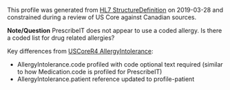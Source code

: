 <!--- Text entered into this file will appear at the top of the profiles page before the Formal Views of the profile content. -->

This profile was generated from [HL7 StructureDefinition](https://www.hl7.org/fhir/allergyintolerance.profile.json) on 2019-03-28 and constrained during a review of US Core against Canadian sources.

**Note/Question** PrescribeIT does not appear to use a coded allergy.  Is there a coded list for drug related allergies?

Key differences from [USCoreR4 AllergyIntolerance](https://build.fhir.org/ig/HL7/US-Core-R4/StructureDefinition-us-core-allergyintolerance.html):
- AllergyIntolerance.code profiled with code optional text required (similar to how Medication.code is profiled for PrescribeIT)
- AllergyIntolerance.patient reference updated to profile-patient
